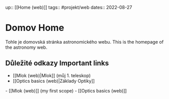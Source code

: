 up:: [[Home (web)]]
tags:: #projekt/web
dates:: 2022-08-27

# Domov <en>Home</en>
Tohle je domovská stránka astronomického webu. 
<en>This is the homepage of the astronomy web.</en>

## Důležité odkazy <en>Important links</en>
- [[Mlok (web)|Mlok]] (můj 1. teleskop)
- [[Optics basics (web)|Základy Optiky]]
<en>
- [[Mlok (web)]] (my first scope)
- [[Optics basics (web)]]
</en>